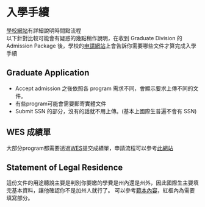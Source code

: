 # 入學手續

[學校網站](https://grad.ucsd.edu/admissions/admitted-students/before-you-arrive.html)有詳細說明時間點流程  
以下針對比較可能會有疑惑的幾點稍作說明，在收到 Graduate Division 的 Admission Package 後，學校的[申請網站](https://connect.grad.ucsd.edu/apply/)上會告訴你需要哪些文件才算完成入學手續

## Graduate Application

- Accept admission 之後依照各 program 需求不同，會顯示要求上傳不同的文件。
- 有些program可能會需要郵寄實體文件
- Submit SSN 的部分，沒有的話就不用上傳。(基本上國際生普遍不會有 SSN)

## WES 成績單

大部分program都需要透過[WES](https://www.wes.org/)提交成績單，申請流程可以參考[此網站](https://www.distinct-education.com/post/studyabroad-wes)

## Statement of Legal Residence

這份文件的用途聽說主要是判別你要繳的學費是州內還是州外，因此國際生主要填完基本資料，讓他確認你不是加州人就行了。 可以參考[範本內容](https://drive.google.com/file/d/1IEqT0NRcfPAuc9X-UyOSKAY0vkTENlCH/view?usp=sharing)，紅框內為需要填寫部分。

